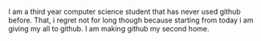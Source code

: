 I am a third year computer science student that has never used github before. That, i regret not for long though because
starting from today i am giving my all to github.
I am making github my second home.
